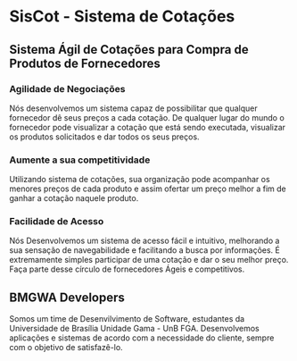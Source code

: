 # SisCot - Sistema de Cotações

## Sistema Ágil de Cotações para Compra de Produtos de Fornecedores

### Agilidade de Negociações
Nós desenvolvemos um sistema capaz de possibilitar que qualquer fornecedor dê seus preços a cada cotação. De qualquer lugar do mundo o fornecedor pode visualizar a cotação que está sendo executada, visualizar os produtos solicitados e dar todos os seus preços.

### Aumente a sua competitividade
Utilizando sistema de cotações, sua organização pode acompanhar os menores preços de cada produto e assim ofertar um preço melhor a fim de ganhar a cotação naquele produto.

### Facilidade de Acesso
Nós Desenvolvemos um sistema de acesso fácil e intuitivo, melhorando a sua sensação de navegabilidade e facilitando a busca por informações. É extremamente simples participar de uma cotação e dar o seu melhor preço. Faça parte desse círculo de fornecedores Ágeis e competitivos.

## BMGWA Developers
Somos um time de Desenvilvimento de Software, estudantes da Universidade de Brasília Unidade Gama - UnB FGA. Desenvolvemos aplicações e sistemas de acordo com a necessidade do cliente, sempre com o objetivo de satisfazê-lo.